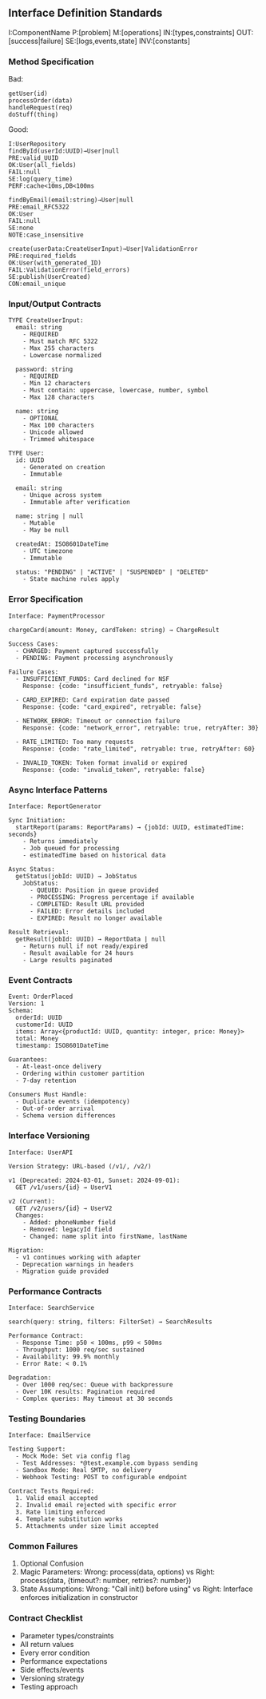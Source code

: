## Interface Definition Standards

I:ComponentName
P:[problem]
M:[operations]
IN:[types,constraints]
OUT:[success|failure]
SE:[logs,events,state]
INV:[constants]

### Method Specification
Bad:
```
getUser(id)
processOrder(data)
handleRequest(req)
doStuff(thing)
```

Good:
```
I:UserRepository
findById(userId:UUID)→User|null
PRE:valid_UUID
OK:User(all_fields)
FAIL:null
SE:log(query_time)
PERF:cache<10ms,DB<100ms

findByEmail(email:string)→User|null
PRE:email_RFC5322
OK:User
FAIL:null
SE:none
NOTE:case_insensitive

create(userData:CreateUserInput)→User|ValidationError
PRE:required_fields
OK:User(with_generated_ID)
FAIL:ValidationError(field_errors)
SE:publish(UserCreated)
CON:email_unique
```

### Input/Output Contracts
```
TYPE CreateUserInput:
  email: string
    - REQUIRED
    - Must match RFC 5322
    - Max 255 characters
    - Lowercase normalized
  
  password: string
    - REQUIRED
    - Min 12 characters
    - Must contain: uppercase, lowercase, number, symbol
    - Max 128 characters
  
  name: string
    - OPTIONAL
    - Max 100 characters
    - Unicode allowed
    - Trimmed whitespace

TYPE User:
  id: UUID
    - Generated on creation
    - Immutable
  
  email: string
    - Unique across system
    - Immutable after verification
  
  name: string | null
    - Mutable
    - May be null
  
  createdAt: ISO8601DateTime
    - UTC timezone
    - Immutable
  
  status: "PENDING" | "ACTIVE" | "SUSPENDED" | "DELETED"
    - State machine rules apply
```

### Error Specification
```
Interface: PaymentProcessor

chargeCard(amount: Money, cardToken: string) → ChargeResult

Success Cases:
  - CHARGED: Payment captured successfully
  - PENDING: Payment processing asynchronously

Failure Cases:
  - INSUFFICIENT_FUNDS: Card declined for NSF
    Response: {code: "insufficient_funds", retryable: false}
  
  - CARD_EXPIRED: Card expiration date passed
    Response: {code: "card_expired", retryable: false}
  
  - NETWORK_ERROR: Timeout or connection failure
    Response: {code: "network_error", retryable: true, retryAfter: 30}
  
  - RATE_LIMITED: Too many requests
    Response: {code: "rate_limited", retryable: true, retryAfter: 60}
  
  - INVALID_TOKEN: Token format invalid or expired
    Response: {code: "invalid_token", retryable: false}
```

### Async Interface Patterns
```
Interface: ReportGenerator

Sync Initiation:
  startReport(params: ReportParams) → {jobId: UUID, estimatedTime: seconds}
    - Returns immediately
    - Job queued for processing
    - estimatedTime based on historical data

Async Status:
  getStatus(jobId: UUID) → JobStatus
    JobStatus:
      - QUEUED: Position in queue provided
      - PROCESSING: Progress percentage if available
      - COMPLETED: Result URL provided
      - FAILED: Error details included
      - EXPIRED: Result no longer available

Result Retrieval:
  getResult(jobId: UUID) → ReportData | null
    - Returns null if not ready/expired
    - Result available for 24 hours
    - Large results paginated
```

### Event Contracts
```
Event: OrderPlaced
Version: 1
Schema:
  orderId: UUID
  customerId: UUID
  items: Array<{productId: UUID, quantity: integer, price: Money}>
  total: Money
  timestamp: ISO8601DateTime
  
Guarantees:
  - At-least-once delivery
  - Ordering within customer partition
  - 7-day retention
  
Consumers Must Handle:
  - Duplicate events (idempotency)
  - Out-of-order arrival
  - Schema version differences
```

### Interface Versioning
```
Interface: UserAPI

Version Strategy: URL-based (/v1/, /v2/)

v1 (Deprecated: 2024-03-01, Sunset: 2024-09-01):
  GET /v1/users/{id} → UserV1
  
v2 (Current):
  GET /v2/users/{id} → UserV2
  Changes:
    - Added: phoneNumber field
    - Removed: legacyId field
    - Changed: name split into firstName, lastName

Migration:
  - v1 continues working with adapter
  - Deprecation warnings in headers
  - Migration guide provided
```

### Performance Contracts
```
Interface: SearchService

search(query: string, filters: FilterSet) → SearchResults

Performance Contract:
  - Response Time: p50 < 100ms, p99 < 500ms
  - Throughput: 1000 req/sec sustained
  - Availability: 99.9% monthly
  - Error Rate: < 0.1%
  
Degradation:
  - Over 1000 req/sec: Queue with backpressure
  - Over 10K results: Pagination required
  - Complex queries: May timeout at 30 seconds
```

### Testing Boundaries
```
Interface: EmailService

Testing Support:
  - Mock Mode: Set via config flag
  - Test Addresses: *@test.example.com bypass sending
  - Sandbox Mode: Real SMTP, no delivery
  - Webhook Testing: POST to configurable endpoint

Contract Tests Required:
  1. Valid email accepted
  2. Invalid email rejected with specific error
  3. Rate limiting enforced
  4. Template substitution works
  5. Attachments under size limit accepted
```

### Common Failures
1. Optional Confusion
2. Magic Parameters: Wrong: process(data, options) vs Right: process(data, {timeout?: number, retries?: number})
3. State Assumptions: Wrong: "Call init() before using" vs Right: Interface enforces initialization in constructor

### Contract Checklist
- Parameter types/constraints
- All return values
- Every error condition
- Performance expectations
- Side effects/events
- Versioning strategy
- Testing approach